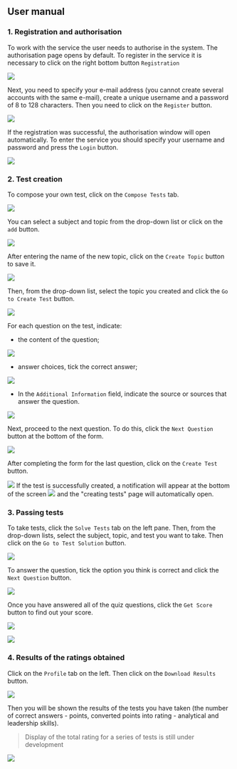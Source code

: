 ## User manual
### 1. Registration and authorisation
To work with the service the user needs to authorise in the system. The authorisation page opens by default. To register in the service it is necessary to click on the right bottom button `Registration`

![](.//img/user_manual/auth_manual.jpg)

Next, you need to specify your e-mail address (you cannot create several accounts with the same e-mail), create a unique username and a password of 8 to 128 characters. Then you need to click on the `Register` button.

![](.//img/user_manual/registr_manual.jpg)

If the registration was successful, the authorisation window will open automatically. To enter the service you should specify your username and password and press the `Login` button.

![](.//img/user_manual/login_manual.jpg)

### 2. Test creation
To compose your own test, click on the `Compose Tests` tab.

![](.//img/user_manual/create_tests_1.jpg)

You can select a subject and topic from the drop-down list or click on the `add` button.

![](.//img/user_manual/create_tests_2.jpg)

After entering the name of the new topic, click on the `Create Topic` button to save it.

![](.//img/user_manual/create_tests_3.jpg)

Then, from the drop-down list, select the topic you created and click the `Go to Create Test` button.

![](.//img/user_manual/create_tests_4.jpg)

For each question on the test, indicate:

- the content of the question;
  
![](.//img/user_manual/create_tests_44.jpg)

- answer choices, tick the correct answer;

![](.//img/user_manual/create_tests_5.jpg)

- In the `Additional Information` field, indicate the source or sources that answer the question.
 
![](.//img/user_manual/create_tests_6.jpg)

Next, proceed to the next question. To do this, click the `Next Question` button at the bottom of the form.

![](.//img/user_manual/create_tests_7.jpg)

After completing the form for the last question, click on the `Create Test` button.

![](.//img/user_manual/create_tests_9.jpg)
If the test is successfully created, a notification will appear at the bottom of the screen ![](.//img/user_manual/create_tests_10.jpg) and the "creating tests" page will automatically open.

### 3. Passing tests
To take tests, click the `Solve Tests` tab on the left pane. Then, from the drop-down lists, select the subject, topic, and test you want to take. Then click on the `Go to Test Solution` button.

![](.//img/user_manual/passings_tests_1.jpg)

To answer the question, tick the option you think is correct and click the `Next Question` button.

![](.//img/user_manual/passings_tests_2.jpg)

Once you have answered all of the quiz questions, click the `Get Score` button to find out your score.

![](.//img/user_manual/passings_tests_3.jpg)

![](.//img/user_manual/passings_tests_4.png)

### 4. Results of the ratings obtained
Click on the `Profile` tab on the left. Then click on the `Download Results` button. 

![](.//img/user_manual/results_1.jpg)

Then you will be shown the results of the tests you have taken (the number of correct answers - points, converted points into rating - analytical and leadership skills). 

> Display of the total rating for a series of tests is still under development

![](.//img/user_manual/results_2.jpg)
